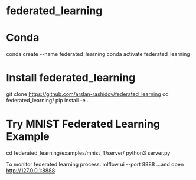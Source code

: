 # federated_learning

# Conda 
conda create --name federated_learning
conda activate federated_learning

# Install federated_learning
git clone https://github.com/arslan-rashidov/federated_learning
cd federated_learning/
pip install -e .

# Try MNIST Federated Learning Example
cd federated_learning/examples/mnist_fl/server/
python3 server.py

To monitor federated learning process:
mlflow ui --port 8888
...and open http://127.0.0.1:8888
